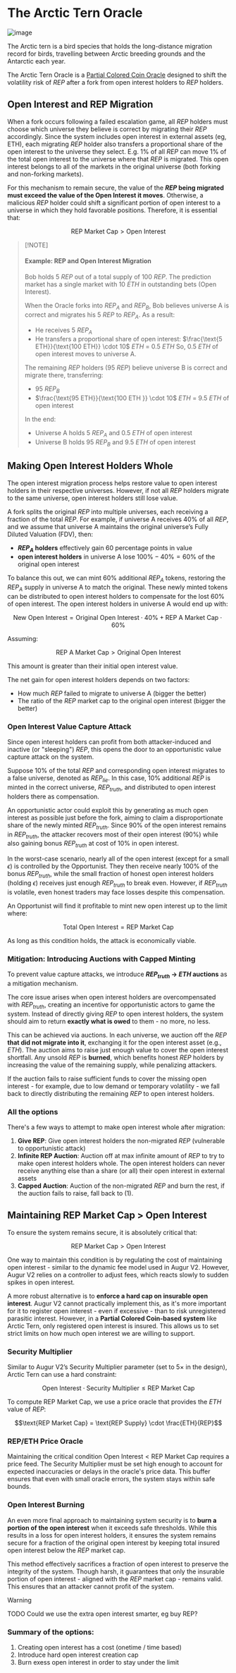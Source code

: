 # The Arctic Tern Oracle

![image](images/arctic_tern.png)

The Arctic tern is a bird species that holds the long-distance migration record for birds, travelling between Arctic breeding grounds and the Antarctic each year.

The Arctic Tern Oracle is a [Partial Colored Coin Oracle](/Partial%20Colored%20Coins.md) designed to shift the volatility risk of $REP$ after a fork from open interest holders to $REP$ holders.

## Open Interest and REP Migration

When a fork occurs following a failed escalation game, all $REP$ holders must choose which universe they believe is correct by migrating their $REP$ accordingly. Since the system includes open interest in external assets (eg, ETH), each migrating $REP$ holder also transfers a proportional share of the open interest to the universe they select. E.g. 1% of all $REP$ can move 1% of the total open interest to the universe where that $REP$ is migrated. This open interest belongs to all of the markets in the original universe (both forking and non-forking markets).

For this mechanism to remain secure, the value of the **$REP$ being migrated must exceed the value of the Open Interest it moves**. Otherwise, a malicious $REP$ holder could shift a significant portion of open interest to a universe in which they hold favorable positions. Therefore, it is essential that:
```math
\text{REP Market Cap} > \text{Open Interest}
```
> \[!NOTE]
>
> #### Example: REP and Open Interest Migration
>
> Bob holds 5 $REP$ out of a total supply of 100 $REP$. The prediction market has a single market with 10 $ETH$ in outstanding bets (Open Interest).
>
> When the Oracle forks into $REP_A$ and $REP_B$, Bob believes universe A is correct and migrates his 5 $REP$ to $REP_A$. As a result:
>
> * He receives 5 $REP_A$
> * He transfers a proportional share of open interest:
>   $\frac{\text{5 ETH}}{\text{100 ETH}} \cdot 10$ $ETH$ $=$ 0.5 $ETH$
>   So, 0.5 $ETH$ of open interest moves to universe A.
>
> The remaining $REP$ holders (95 $REP$) believe universe B is correct and migrate there, transferring:
>
> * 95 $REP_B$
> * $\frac{\text{95 ETH}}{\text{100 ETH }} \cdot 10$ $ETH$ $=$ 9.5 $ETH$ of open interest
>
> In the end:
>
> * Universe A holds 5 $REP_A$ and 0.5 $ETH$ of open interest
> * Universe B holds 95 $REP_B$ and 9.5 $ETH$ of open interest

## Making Open Interest Holders Whole

The open interest migration process helps restore value to open interest holders in their respective universes. However, if not all $REP$ holders migrate to the same universe, open interest holders still lose value.

A fork splits the original $REP$ into multiple universes, each receiving a fraction of the total $REP$. For example, if universe A receives $40\%$ of all $REP$, and we assume that universe A maintains the original universe’s Fully Diluted Valuation (FDV), then:

* **$REP_A$ holders** effectively gain $60$ percentage points in value
* **open interest holders** in universe A lose $100\% - 40\% = 60\%$ of the original open interest

To balance this out, we can mint $60\%$ additional $REP_A$ tokens, restoring the $REP_A$ supply in universe A to match the original. These newly minted tokens can be distributed to open interest holders to compensate for the lost $60\%$ of open interest. The open interest holders in universe A would end up with:

```math
\text{New Open Interest} = \text{Original Open Interest} \cdot 40\% + \text{REP A Market Cap} \cdot 60\%
```

Assuming:
```math
\text{REP A Market Cap} > \text{Original Open Interest}
```

This amount is greater than their initial open interest value.

The net gain for open interest holders depends on two factors:

* How much $REP$ failed to migrate to universe A (bigger the better)
* The ratio of the $REP$ market cap to the original open interest (bigger the better)

### Open Interest Value Capture Attack

Since open interest holders can profit from both attacker-induced and inactive (or "sleeping") $REP$, this opens the door to an opportunistic value capture attack on the system.

Suppose $10\%$ of the total $REP$ and corresponding open interest migrates to a false universe, denoted as $REP_{lie}$. In this case, $10\%$ additional $REP$ is minted in the correct universe, $REP_{truth}$, and distributed to open interest holders there as compensation.

An opportunistic actor could exploit this by generating as much open interest as possible just before the fork, aiming to claim a disproportionate share of the newly minted $REP_{truth}$. Since $90\%$ of the open interest remains in $REP_{truth}$, the attacker recovers most of their open interest ($90\%$) while also gaining bonus $REP_{truth}$ at cost of $10\%$ in open interest.

In the worst-case scenario, nearly all of the open interest (except for a small $\epsilon$) is controlled by the Opportunist. They then receive nearly $100\%$ of the bonus $REP_{truth}$, while the small fraction of honest open interest holders (holding $\epsilon$) receives just enough $REP_{truth}$ to break even. However, if $REP_{truth}$ is volatile, even honest traders may face losses despite this compensation.

An Opportunist will find it profitable to mint new open interest up to the limit where:
```math
\text{Total Open Interest} = \text{REP Market Cap}
```
As long as this condition holds, the attack is economically viable.
### Mitigation: Introducing Auctions with Capped Minting

To prevent value capture attacks, we introduce **$REP_{truth}$ → $ETH$ auctions** as a mitigation mechanism.

The core issue arises when open interest holders are overcompensated with $REP_{truth}$, creating an incentive for opportunistic actors to game the system. Instead of directly giving $REP$ to open interest holders, the system should aim to return **exactly what is owed** to them - no more, no less.

This can be achieved via auctions. In each universe, we auction off the $REP$ **that did not migrate into it**, exchanging it for the open interest asset (e.g., $ETH$). The auction aims to raise just enough value to cover the open interest shortfall. Any unsold $REP$ is **burned**, which benefits honest $REP$ holders by increasing the value of the remaining supply, while penalizing attackers.

If the auction fails to raise sufficient funds to cover the missing open interest - for example, due to low demand or temporary volatility - we fall back to directly distributing the remaining $REP$ to open interest holders.

### All the options

There's a few ways to attempt to make open interest whole after migration:
1) **Give REP**: Give open interest holders the non-migrated $REP$ (vulnerable to opportunistic attack)
2) **Infinite REP Auction**: Auction off at max infinite amount of $REP$ to try to make open interest holders whole. The open interest holders can never receive anything else than a share (or all) their open interest in external assets
3) **Capped Auction**: Auction of the non-migrated $REP$ and burn the rest, if the auction fails to raise, fall back to (1).

## Maintaining REP Market Cap > Open Interest

To ensure the system remains secure, it is absolutely critical that:

```math
\text{REP Market Cap} > \text{Open Interest}
```

One way to maintain this condition is by regulating the cost of maintaining open interest - similar to the dynamic fee model used in Augur V2. However, Augur V2 relies on a controller to adjust fees, which reacts slowly to sudden spikes in open interest.

A more robust alternative is to **enforce a hard cap on insurable open interest**. Augur V2 cannot practically implement this, as it's more important for it to register open interest - even if excessive - than to risk unregistered parasitic interest. However, in a **Partial Colored Coin-based system** like Arctic Tern, only registered open interest is insured. This allows us to set strict limits on how much open interest we are willing to support.

### Security Multiplier

Similar to Augur V2’s Security Multiplier parameter (set to 5× in the design), Arctic Tern can use a hard constraint:

```math
\text{Open Interest} \cdot \text{Security Multiplier} \leq \text{REP Market Cap}
```

To compute REP Market Cap, we use a price oracle that provides the $ETH$ value of $REP$:

```math
\text{REP Market Cap} = \text{REP Supply} \cdot \frac{ETH}{REP}
```

### REP/ETH Price Oracle

Maintaining the critical condition $\text{Open Interest} < \text{REP Market Cap}$ requires a price feed. The Security Multiplier must be set high enough to account for expected inaccuracies or delays in the oracle's price data. This buffer ensures that even with small oracle errors, the system stays within safe bounds.

### Open Interest Burning

An even more final approach to maintaining system security is to **burn a portion of the open interest** when it exceeds safe thresholds. While this results in a loss for open interest holders, it ensures the system remains secure for a fraction of the original open interest by keeping total insured open interest below the $REP$ market cap.

This method effectively sacrifices a fraction of open interest to preserve the integrity of the system. Though harsh, it guarantees that only the insurable portion of open interest - aligned with the $REP$ market cap - remains valid. This ensures that an attacker cannot profit of the system.

> [!WARNING]
> TODO Could we use the extra open interest smarter, eg buy REP?

### Summary of the options:
1) Creating open interest has a cost (onetime / time based)
2) Introduce hard open interest creation cap
3) Burn exess open interest in order to stay under the limit
